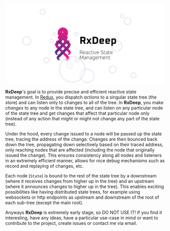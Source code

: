 ![banner](/rxdeep-banner.png)


**RxDeep**'s goal is to provide precise and efficient reactive state management. In [Redux](https://redux.js.org), you dispatch _actions_ to a singular state tree (the store) and can listen only to changes to all of the tree. In **RxDeep**, you make _changes_ to any node in the state tree, and can listen on any particular node of the state tree and get changes that affect that particular node only (instead of any action that might or might not change any part of the state tree).

Under the hood, every change issued to a node will be passed up the state tree, tracing the address of the change. Changes are then bounced back down the tree, propagating down selectively based on their traced address, only reaching nodes that are affected (including the node that originally issued the change). This ensures consistency along all nodes and listeners in an extremely efficient manner, allows for nice debug mechanisms such as record and replaying of changes, etc.

Each node (`State`) is bound to the rest of the state tree by a downstream (where it receives changes from higher up in the tree) and an upstream (where it announces changes to higher up in the tree). This enables exciting possibilities like having distributed state trees, for example using websockets or http endpoints as upstream and downstream of the root of each sub-tree (except the main root).

Anyways **RxDeep** is extremely early stage, so DO NOT USE IT! If you find it interesting, have any ideas, have a particular use-case in mind or want to contribute to the project, create issues or contact me via email.
